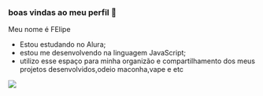 ### boas vindas ao meu perfil 🥇

Meu nome é FElipe

- Estou estudando no Alura;
- estou me desenvolvendo na linguagem JavaScript;
- utilizo esse espaço para minha organizão e compartilhamento dos meus projetos desenvolvidos,odeio maconha,vape e etc


![](https://media1.tenor.com/m/WfB2PNMXY6AAAAAC/manchester-united-cristiano-ronaldo.gif)

